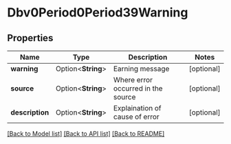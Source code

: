 # Dbv0Period0Period39Warning

## Properties

Name | Type | Description | Notes
------------ | ------------- | ------------- | -------------
**warning** | Option<**String**> | Earning message | [optional]
**source** | Option<**String**> | Where error occurred in the source | [optional]
**description** | Option<**String**> | Explaination of cause of error | [optional]

[[Back to Model list]](../README.md#documentation-for-models) [[Back to API list]](../README.md#documentation-for-api-endpoints) [[Back to README]](../README.md)


